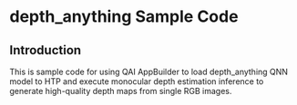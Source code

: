 # depth_anything Sample Code

## Introduction
This is sample code for using QAI AppBuilder to load depth_anything QNN model to HTP and execute monocular depth estimation inference to generate high-quality depth maps from single RGB images.